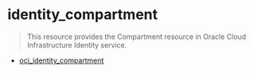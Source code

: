 # identity_compartment

> This resource provides the Compartment resource in Oracle Cloud Infrastructure Identity service.

- [oci_identity_compartment](https://registry.terraform.io/providers/oracle/oci/latest/docs/resources/identity_compartment)
